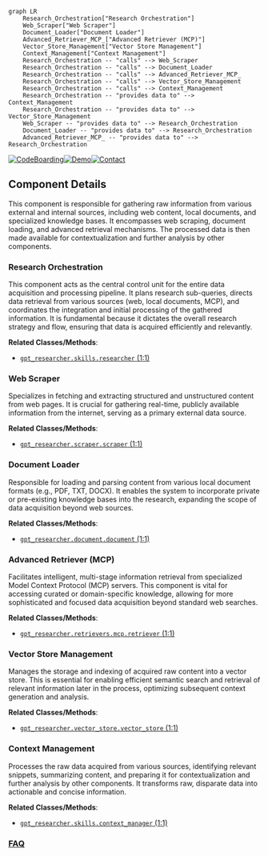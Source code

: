 ```mermaid
graph LR
    Research_Orchestration["Research Orchestration"]
    Web_Scraper["Web Scraper"]
    Document_Loader["Document Loader"]
    Advanced_Retriever_MCP_["Advanced Retriever (MCP)"]
    Vector_Store_Management["Vector Store Management"]
    Context_Management["Context Management"]
    Research_Orchestration -- "calls" --> Web_Scraper
    Research_Orchestration -- "calls" --> Document_Loader
    Research_Orchestration -- "calls" --> Advanced_Retriever_MCP_
    Research_Orchestration -- "calls" --> Vector_Store_Management
    Research_Orchestration -- "calls" --> Context_Management
    Research_Orchestration -- "provides data to" --> Context_Management
    Research_Orchestration -- "provides data to" --> Vector_Store_Management
    Web_Scraper -- "provides data to" --> Research_Orchestration
    Document_Loader -- "provides data to" --> Research_Orchestration
    Advanced_Retriever_MCP_ -- "provides data to" --> Research_Orchestration
```
[![CodeBoarding](https://img.shields.io/badge/Generated%20by-CodeBoarding-9cf?style=flat-square)](https://github.com/CodeBoarding/CodeBoarding)[![Demo](https://img.shields.io/badge/Try%20our-Demo-blue?style=flat-square)](https://www.codeboarding.org/demo)[![Contact](https://img.shields.io/badge/Contact%20us%20-%20contact@codeboarding.org-lightgrey?style=flat-square)](mailto:contact@codeboarding.org)

## Component Details

This component is responsible for gathering raw information from various external and internal sources, including web content, local documents, and specialized knowledge bases. It encompasses web scraping, document loading, and advanced retrieval mechanisms. The processed data is then made available for contextualization and further analysis by other components.

### Research Orchestration
This component acts as the central control unit for the entire data acquisition and processing pipeline. It plans research sub-queries, directs data retrieval from various sources (web, local documents, MCP), and coordinates the integration and initial processing of the gathered information. It is fundamental because it dictates the overall research strategy and flow, ensuring that data is acquired efficiently and relevantly.


**Related Classes/Methods**:

- <a href="https://github.com/assafelovic/gpt-researcher/blob/master/gpt_researcher/skills/researcher.py#L1-L1" target="_blank" rel="noopener noreferrer">`gpt_researcher.skills.researcher` (1:1)</a>


### Web Scraper
Specializes in fetching and extracting structured and unstructured content from web pages. It is crucial for gathering real-time, publicly available information from the internet, serving as a primary external data source.


**Related Classes/Methods**:

- <a href="https://github.com/assafelovic/gpt-researcher/blob/master/gpt_researcher/scraper/scraper.py#L1-L1" target="_blank" rel="noopener noreferrer">`gpt_researcher.scraper.scraper` (1:1)</a>


### Document Loader
Responsible for loading and parsing content from various local document formats (e.g., PDF, TXT, DOCX). It enables the system to incorporate private or pre-existing knowledge bases into the research, expanding the scope of data acquisition beyond web sources.


**Related Classes/Methods**:

- <a href="https://github.com/assafelovic/gpt-researcher/blob/master/gpt_researcher/document/document.py#L1-L1" target="_blank" rel="noopener noreferrer">`gpt_researcher.document.document` (1:1)</a>


### Advanced Retriever (MCP)
Facilitates intelligent, multi-stage information retrieval from specialized Model Context Protocol (MCP) servers. This component is vital for accessing curated or domain-specific knowledge, allowing for more sophisticated and focused data acquisition beyond standard web searches.


**Related Classes/Methods**:

- <a href="https://github.com/assafelovic/gpt-researcher/blob/master/gpt_researcher/retrievers/mcp/retriever.py#L1-L1" target="_blank" rel="noopener noreferrer">`gpt_researcher.retrievers.mcp.retriever` (1:1)</a>


### Vector Store Management
Manages the storage and indexing of acquired raw content into a vector store. This is essential for enabling efficient semantic search and retrieval of relevant information later in the process, optimizing subsequent context generation and analysis.


**Related Classes/Methods**:

- <a href="https://github.com/assafelovic/gpt-researcher/blob/master/gpt_researcher/vector_store/vector_store.py#L1-L1" target="_blank" rel="noopener noreferrer">`gpt_researcher.vector_store.vector_store` (1:1)</a>


### Context Management
Processes the raw data acquired from various sources, identifying relevant snippets, summarizing content, and preparing it for contextualization and further analysis by other components. It transforms raw, disparate data into actionable and concise information.


**Related Classes/Methods**:

- <a href="https://github.com/assafelovic/gpt-researcher/blob/master/gpt_researcher/skills/context_manager.py#L1-L1" target="_blank" rel="noopener noreferrer">`gpt_researcher.skills.context_manager` (1:1)</a>




### [FAQ](https://github.com/CodeBoarding/GeneratedOnBoardings/tree/main?tab=readme-ov-file#faq)